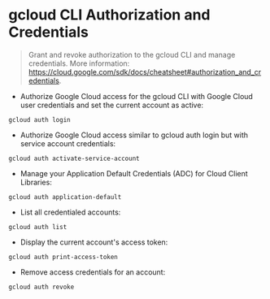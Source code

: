 # gcloud CLI Authorization and Credentials

> Grant and revoke authorization to the gcloud CLI and manage credentials.
> More information: <https://cloud.google.com/sdk/docs/cheatsheet#authorization_and_credentials>.

- Authorize Google Cloud access for the gcloud CLI with Google Cloud user credentials and set the current account as active:

`gcloud auth login`

- Authorize Google Cloud access similar to gcloud auth login but with service account credentials:

`gcloud auth activate-service-account`

- Manage your Application Default Credentials (ADC) for Cloud Client Libraries:

`gcloud auth application-default`

- List all credentialed accounts:

`gcloud auth list`

- Display the current account's access token:

`gcloud auth print-access-token`

- Remove access credentials for an account:

`gcloud auth revoke`

